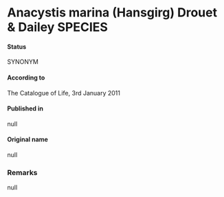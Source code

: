 # Anacystis marina (Hansgirg) Drouet & Dailey SPECIES

#### Status
SYNONYM

#### According to
The Catalogue of Life, 3rd January 2011

#### Published in
null

#### Original name
null

### Remarks
null